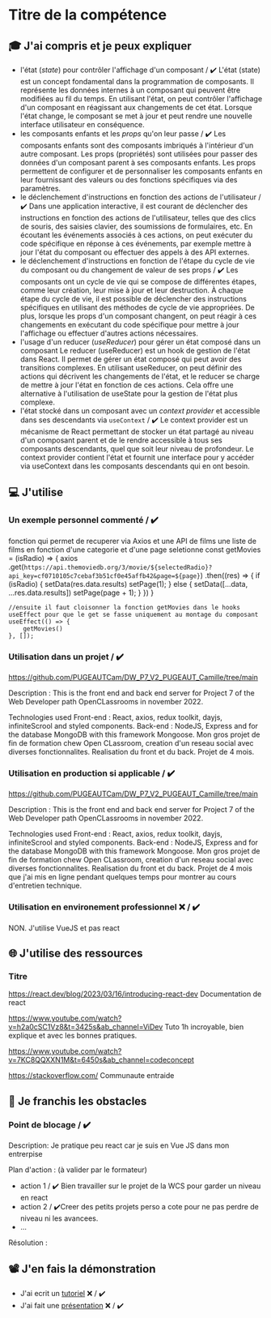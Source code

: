 # Titre de la compétence

## 🎓 J'ai compris et je peux expliquer

-  l'état (_state_) pour contrôler l'affichage d'un composant / ✔️
   L'état (state) est un concept fondamental dans la programmation de composants. Il représente les données internes à un composant qui peuvent être modifiées au fil du temps. En utilisant l'état, on peut contrôler l'affichage d'un composant en réagissant aux changements de cet état. Lorsque l'état change, le composant se met à jour et peut rendre une nouvelle interface utilisateur en conséquence.
-  les composants enfants et les _props_ qu'on leur passe / ✔️
   Les composants enfants sont des composants imbriqués à l'intérieur d'un autre composant. Les props (propriétés) sont utilisées pour passer des données d'un composant parent à ses composants enfants. Les props permettent de configurer et de personnaliser les composants enfants en leur fournissant des valeurs ou des fonctions spécifiques via des paramètres.
-  le déclenchement d'instructions en fonction des actions de l'utilisateur / ✔️
   Dans une application interactive, il est courant de déclencher des instructions en fonction des actions de l'utilisateur, telles que des clics de souris, des saisies clavier, des soumissions de formulaires, etc. En écoutant les événements associés à ces actions, on peut exécuter du code spécifique en réponse à ces événements, par exemple mettre à jour l'état du composant ou effectuer des appels à des API externes.
-  le déclenchement d'instructions en fonction de l'étape du cycle de vie du composant ou du changement de valeur de ses props / ✔️
   Les composants ont un cycle de vie qui se compose de différentes étapes, comme leur création, leur mise à jour et leur destruction. À chaque étape du cycle de vie, il est possible de déclencher des instructions spécifiques en utilisant des méthodes de cycle de vie appropriées. De plus, lorsque les props d'un composant changent, on peut réagir à ces changements en exécutant du code spécifique pour mettre à jour l'affichage ou effectuer d'autres actions nécessaires.
-  l'usage d'un reducer (_useReducer_) pour gérer un état composé dans un composant
   Le reducer (useReducer) est un hook de gestion de l'état dans React. Il permet de gérer un état composé qui peut avoir des transitions complexes. En utilisant useReducer, on peut définir des actions qui décrivent les changements de l'état, et le reducer se charge de mettre à jour l'état en fonction de ces actions. Cela offre une alternative à l'utilisation de useState pour la gestion de l'état plus complexe.
-  l'état stocké dans un composant avec un _context provider_ et accessible dans ses descendants via `useContext` / ✔️
   Le context provider est un mécanisme de React permettant de stocker un état partagé au niveau d'un composant parent et de le rendre accessible à tous ses composants descendants, quel que soit leur niveau de profondeur. Le context provider contient l'état et fournit une interface pour y accéder via useContext dans les composants descendants qui en ont besoin.

## 💻 J'utilise

### Un exemple personnel commenté / ✔️

fonction qui permet de recuperer via Axios et une API de films une liste de films en fonction d'une categorie et d'une page seletionne
const getMovies = (isRadio) => {
axios
.get(`https://api.themoviedb.org/3/movie/${selectedRadio}?api_key=cf0710105c7cebaf3b51cf0e45affb42&page=${page}`)
.then((res) => {
if (isRadio) {
setData(res.data.results)
setPage(1);
} else {
setData([...data, ...res.data.results])
setPage(page + 1);
}
})
}

    //ensuite il faut cloisonner la fonction getMovies dans le hooks useEffect pour que le get se fasse uniquement au montage du composant
    useEffect(() => {
        getMovies()
    }, []);

### Utilisation dans un projet / ✔️

https://github.com/PUGEAUTCam/DW_P7_V2_PUGEAUT_Camille/tree/main

Description : This is the front end and back end server for Project 7 of the Web Developer path OpenCLassrooms in november 2022.

Technologies used
Front-end : React, axios, redux toolkit, dayjs, infiniteScrool and styled components.
Back-end : NodeJS, Express and for the database MongoDB with this framework Mongoose.
Mon gros projet de fin de formation chew Open CLassroom, creation d'un reseau social avec diverses fonctionnalites. Realisation du front et du back. Projet de 4 mois.

### Utilisation en production si applicable / ✔️

https://github.com/PUGEAUTCam/DW_P7_V2_PUGEAUT_Camille/tree/main

Description : This is the front end and back end server for Project 7 of the Web Developer path OpenCLassrooms in november 2022.

Technologies used
Front-end : React, axios, redux toolkit, dayjs, infiniteScrool and styled components.
Back-end : NodeJS, Express and for the database MongoDB with this framework Mongoose.
Mon gros projet de fin de formation chew Open CLassroom, creation d'un reseau social avec diverses fonctionnalites. Realisation du front et du back. Projet de 4 mois que j'ai mis en ligne pendant quelques temps pour montrer au cours d'entretien technique.

### Utilisation en environement professionnel ❌ / ✔️

NON. J'utilise VueJS et pas react

## 🌐 J'utilise des ressources

### Titre

https://react.dev/blog/2023/03/16/introducing-react-dev
Documentation de react

https://www.youtube.com/watch?v=h2a0cSC1Vz8&t=3425s&ab_channel=ViDev
Tuto 1h incroyable, bien explique et avec les bonnes pratiques.

https://www.youtube.com/watch?v=7KC8QQXXN1M&t=6450s&ab_channel=codeconcept

https://stackoverflow.com/
Communaute entraide

## 🚧 Je franchis les obstacles

### Point de blocage / ✔️

Description: Je pratique peu react car je suis en Vue JS dans mon entrerpise

Plan d'action : (à valider par le formateur)

-  action 1 / ✔️ Bien travailler sur le projet de la WCS pour garder un niveau en react
-  action 2 / ✔️Creer des petits projets perso a cote pour ne pas perdre de niveau ni les avancees.
-  ...

Résolution :

## 📽️ J'en fais la démonstration

-  J'ai ecrit un [tutoriel](...) ❌ / ✔️
-  J'ai fait une [présentation](...) ❌ / ✔️
